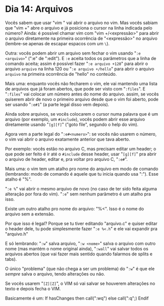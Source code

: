 # Dia 14: Arquivos

Vocês sabem que usar "vim <arquivo>" vai abrir o arquivo no vim. Mas vocês sabiam que "vim <arquivo> +<numero>" abre o arquivo e já posiciona o cursor na linha indicada pelo número? Ainda: é possível chamar vim com "vim <arquivo> +/<expressão>" para abrir o arquivo diretamente na primeira ocorrência de "<expressão>" no arquivo (lembre-se apenas de escapar espacos com um `\`).

Outra: vocês podem abrir um arquivo sem fechar o vim usando "`:e <arquivo>`" (":e" de ":edit"). E `:e` aceita todos os parâmetros que a linha de comando aceita; assim é possível fazer "`:e arquivo +120`" para abrir o arquivo `arquivo` na linha 120 ou "`:e arquivo +/hello`" para abrir o arquivo `arquivo` na primeira ocorrência de "hello" no conteúdo.

Mais uma: enquanto vocês não fecharem o vim, ele vai mantendo uma lista de arquivos que já foram abertos, que pode ser visto com "`:files`". E "`:files`" vai colocar um número antes do nome do arquivo. assim, se vocês quiserem abrir de novo o primeiro arquivo desde que o vim foi aberto, pode ser usando "`:e#1`" (a parte legal disso vem depois).

Ainda sobre arquivos, se vocês colocarem o cursor numa palavra que é um arquivo (por exemplo, um `#include`), vocês podem abrir esse arquivo diretamente usando "`[g][f]`" ("goto file", segundo o help do vim).

Agora vem a parte legal do "`:e#<numero>`": se vocês não usarem o número, o vim vai abrir o arquivo exatamente anterior que tava aberto.

Por exemplo: vocês estão no arquivo C, mas precisam editar um header; o que pode ser feito é ir até o `#include` desse header, usar "`[g][f]`" pra abrir o arquivo de header, editar e, pra voltar pro arquivo C, "`:e#`".

Mais uma: o vim tem um atalho pro nome do arquivo em modo de comando (lembrando: modo de comando é aquele que tu inicia quando usa ":"). Esse atalho é "%".

"`:e %`" vai abrir o mesmo arquivo de novo (no caso de ter sido feita alguma alteração por fora do vim). "`:e`" sem nenhum parâmetro é um atalho pra isso.

Existe um outro atalho pro nome do arquivo: "%<". Isso é o nome do arquivo sem a extensão.

Por que isso é legal? Porque se tu tiver editando "arquivo.c" e quiser editar o header dele, tu pode simplesmente fazer "`:e %<.h`" e ele vai expandir pra "arquivo.h"

E só lembrando: "`:w`" salva arquivo, "`:w <nome>`" salva o arquivo com outro nome (mas mantém o nome original ainda), "`:wall`" vai salvar todos os arquivos abertos (que vai fazer mais sentido quando falarmos de splits e tabs).

O único "problema" (que não chega a ser um problema) do "`:w`" é que ele *sempre* salva o arquivo, tendo alterações ou não.

Se vocês usarem "`[Z][Z]`", o VIM só vai salvar se houverem alterações no texto e depois fecha o VIM.

Basicamente é um: 
	If hasChanges then 
		call(":wq")
	else
		call(":q";)
	Endif